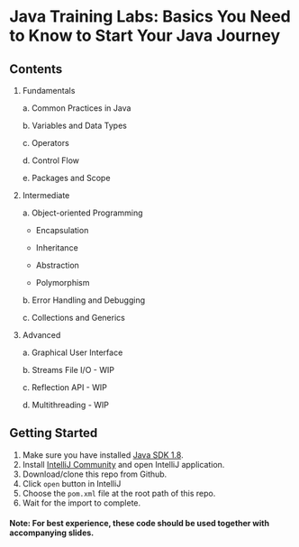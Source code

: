 # Java Training Labs: Basics You Need to Know to Start Your Java Journey

## Contents
1. Fundamentals
   
   a. Common Practices in Java
   
   b. Variables and Data Types
   
   c. Operators
   
   d. Control Flow

   e. Packages and Scope
   
2. Intermediate
   
   a. Object-oriented Programming
   
      - Encapsulation
     
      - Inheritance

      - Abstraction

      - Polymorphism
   
   b. Error Handling and Debugging

   c. Collections and Generics

3. Advanced

   a. Graphical User Interface
   
   b. Streams File I/O - WIP

   c. Reflection API - WIP

   d. Multithreading - WIP

## Getting Started

1. Make sure you have installed [Java SDK 1.8](https://www.oracle.com/java/technologies/javase/javase-jdk8-downloads.html).
2. Install [IntelliJ Community](https://www.jetbrains.com/idea/download/#section=windows) and open IntelliJ application.
3. Download/clone this repo from Github.
4. Click `open` button in IntelliJ
5. Choose the `pom.xml` file at the root path of this repo.
6. Wait for the import to complete.

#### Note: For best experience, these code should be used together with accompanying slides.
